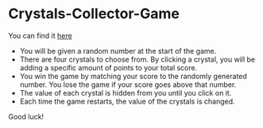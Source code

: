 # Crystals-Collector-Game

You can find it [here](https://1cbondy1.github.io/Crystals-Collector-Game/)

- You will be given a random number at the start of the game.
- There are four crystals to choose from. By clicking a crystal, you will be adding a specific amount of points to your total score.
- You win the game by matching your score to the randomly generated number. You lose the game if your score goes above that number.
- The value of each crystal is hidden from you until you click on it.
- Each time the game restarts, the value of the crystals is changed.

Good luck!
